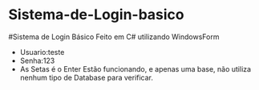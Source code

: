 # Sistema-de-Login-basico
#Sistema de Login Básico Feito em C# utilizando WindowsForm
- Usuario:teste 
- Senha:123
- As Setas é o Enter Estão funcionando, e apenas uma base, não utiliza nenhum tipo de Database para verificar.
